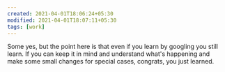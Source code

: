 ```yaml
---
created: 2021-04-01T18:06:24+05:30
modified: 2021-04-01T18:07:11+05:30
tags: [work]
---
```


 Some yes, but the point here is that even if you learn by googling you still learn. If you can keep it in mind and understand what's happening and make some small changes for special cases, congrats, you just learned. 
